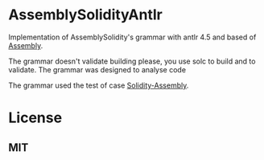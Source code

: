 # AssemblySolidityAntlr

Implementation of AssemblySolidity's grammar with antlr 4.5 and based of [Assembly](http://solidity.readthedocs.io/en/develop/assembly.html?highlight=assembly#parsing-grammar).

The grammar doesn't validate building please, you use solc to build and to validate. The grammar was designed to analyse code 

The grammar used the test of case [Solidity-Assembly](http://solidity.readthedocs.io/en/develop/assembly.html?highlight=assembly#solidity-assembly).



# License
## MIT
